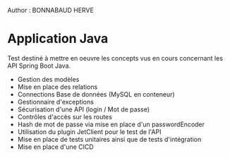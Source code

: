 Author : BONNABAUD HERVE

# Application Java 

Test destiné à mettre en oeuvre les concepts vus en cours concernant les API Spring Boot Java.

- Gestion des modèles
- Mise en place des relations
- Connections Base de données (MySQL en conteneur)
- Gestionnaire d'exceptions
- Sécurisation d'une API (login / Mot de passe)
- Contrôles d'accès sur les routes
- Hash de mot de passe via mise en place d'un passwordEncoder
- Utilisation du plugin JetClient pour le test de l'API
- Mise en place de tests unitaires ainsi que de tests d'intégration
- Mise en place d'une CICD

